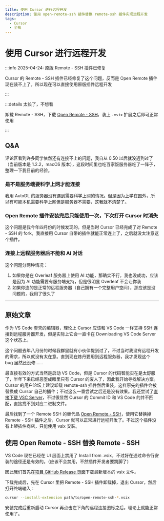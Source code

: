 ```yaml
---
title: 使用 Cursor 进行远程开发
description: 使用 open-remote-ssh 插件替换 remote-ssh 插件实现远程开发
tags:
  - Cursor
  - 全栈
---
```


# 使用 Cursor 进行远程开发

:::info 2025-04-24: 原版 Remote - SSH 插件已修复

Cursor 的 Remote - SSH 插件已经修复了这个问题，反而是 Open Remote 插件现在装不上了，所以现在可以直接使用原版插件远程开发

:::

:::details 太长了，不想看

卸载 Remote - SSH，下载 [Open Remote - SSH](https://github.com/jeanp413/open-remote-ssh)，装上 `.vsix` 扩展之后即可正常使用

:::

## Q&A

评论区看到许多同学依然还有连接不上的问题，我自从 0.50 以后就没遇到过了（当前版本是 1.2.2，macOS 版本），这段时间里也吃百家饭服务器吃了一阵子，整理一下我目前的经验。

### 是不是服务端要科学上网才能连接

我用 AutoDL 的服务器没有遇到需要科学上网的情况。但是因为上学在国外，所以有可能本机需要科学上网但是服务器不需要，这我就不清楚了。

### Open Remote 插件安装完后只能使用一次，下次打开 Cursor 时消失

这个问题是我今年四月份的时候发现的，但是当时 Cursor 已经完成了对 Remote - SSH 的 fork，我直接用 Cursor 自带的插件就能正常连上了，之后就没太注意这个插件。

### 连接上远程服务器后不能和 AI 对话

这个问题分两种情况：

1. 如果你是在 Overleaf 服务器上使用 AI 功能，那确实不行，我也没成功，应该是因为 AI 功能需要有服务端支持，但是很明显 Overleaf 不会让你装
2. 如果你连的是正常的远程服务器（自己拥有一个完整用户空间），那应该是没问题的，我用了很久了

---

## 原始文章

作为 VS Code 套壳的编辑器，理论上 Cursor 应该和 VS Code 一样支持 SSH 连接到远程服务器开发，但是实际上它会一直卡在 Downloading VS Code Server 这个状态上。

这个问题去年八月份的时候我群里就有小伙伴提到过了，不过当时我没有远程开发的需求，所以就没有太在意。直到现在炼丹要用到远程服务器，我才发现这个 bug 居然还没修……

最直接有效的方式当然是启动 VS Code，但是 Cursor 的代码智能实在是太舒服了，半年下来已经恶堕成眼里只有 Cursor 的废人了，因此我开始寻找解决方案。Cursor 的用户论坛上建议卸载 remote-ssh 插件然后重装，这样原先的插件会被替换成 Cursor 自己的插件；不过这么一番尝试之后还是没有效果。我还尝试了[直接下载 VSC Server](https://github.com/microsoft/vscode/issues/208117)，不过很显然 Cursor 的 Commit ID 和 VS Code 的并不匹配，直接找不到对应二进制文件。

最后找到了一个 Remote SSH 的替代品 [Open Remote - SSH](https://github.com/jeanp413/open-remote-ssh)，使用它替换掉 Remote - SSH 插件之后，Cursor 就可以正常进行远程开发了。不过这个插件没有上架插件商店，只能使用 vsix 安装。

## 使用 Open Remote - SSH 替换 Remote - SSH

VS Code 现在已经在 UI 层面上禁用了 Install from .vsix，不过好在通过命令行安装的途径还是有效的。（应该不会禁用，不然插件开发者要跳脚了）

因此我们首先在[项目 GitHub Release 页面](https://github.com/jeanp413/open-remote-ssh/releases)下载最新版本的 vsix 文件。

下载完成后，先在 Cursor 里把 Remote - SSH 插件卸载掉，退出 Cursor，然后打开终端输入：

```bash
cursor --install-extension path/to/open-remote-ssh-*.vsix
```

安装完成后重新启动 Cursor 再点击左下角的远程连接图标之后，理论上就能正常使用了。

